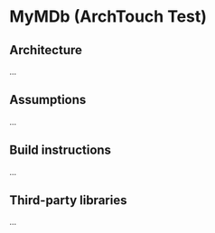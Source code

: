 # MyMDb (ArchTouch Test)

## Architecture​

...

## Assumptions​

...

## Build​ ​instructions

...

## Third-party​ ​libraries​

...
